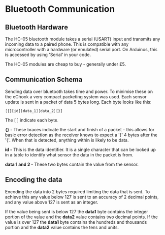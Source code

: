 # Bluetooth Communication

## Bluetooth Hardware

The HC-05 bluetooth module takes a serial \(USART\) input and transmits any incoming data to a paired phone. This is compatible with any microcontroller with a hardware \(or emulated\) serial port. On Arduinos, this is accessed by using 'Serial' in your code.

The HC-05 modules are cheap to buy - generally under £5.

## Communication Schema

Sending data over bluetooth takes time and power. To minimise these on the eChook a very compact packeting system was used. Each sensor update is sent in a packet of data 5 bytes long. Each byte looks like this:

`[{][id][data_1][data_2][}]`

The \[ \] indicate each byte.

**{} -** These braces indicate the start and finish of a packet - this allows for basic error detection as the receiver knows to expect a '}' 4 bytes after the '{'. When that is detected, anything within is likely to be data.

**id -** This is the data identifier. It is a single character that can be looked up in a table to identify what sensor the data in the packet is from.

**data 1 and 2 -** These two bytes contain the value from the sensor.

## Encoding the data

Encoding the data into 2 bytes required limiting the data that is sent. To achieve this any value below 127 is sent to an accuracy of 2 decimal points, and any value above 127 is sent as an integer.

If the value being sent is below 127 the **data1** byte contains the integer portion of the value and the **data2** value contains two decimal points. If the value is over 127 the **data1** byte contains the hundreds and thousands portion and the **data2** value contains the tens and units.

